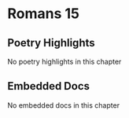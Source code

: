 # Romans 15

## Poetry Highlights

No poetry highlights in this chapter

## Embedded Docs

No embedded docs in this chapter

